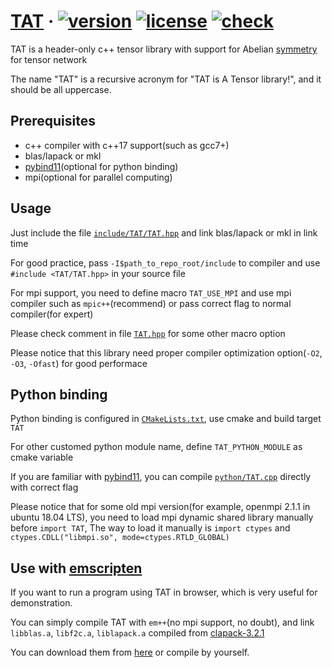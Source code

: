 # [TAT](https://github.com/hzhangxyz/TAT) &middot; [![version](https://img.shields.io/github/v/tag/hzhangxyz/TAT)](https://github.com/hzhangxyz/TAT/tags) [![license](https://img.shields.io/github/license/hzhangxyz/TAT)](/LICENSE.md) [![check](https://github.com/hzhangxyz/TAT/workflows/check/badge.svg)](https://github.com/hzhangxyz/TAT/actions?query=workflow%3Acheck)

TAT is a header-only c++ tensor library with support for Abelian [symmetry](https://journals.aps.org/pra/abstract/10.1103/PhysRevA.82.050301) for tensor network

The name "TAT" is a recursive acronym for "TAT is A Tensor library!", and it should be all uppercase.

## Prerequisites
- c++ compiler with c++17 support(such as gcc7+)
- blas/lapack or mkl
- [pybind11](https://github.com/pybind/pybind11)(optional for python binding)
- mpi(optional for parallel computing)

## Usage
Just include the file [`include/TAT/TAT.hpp`](/include/TAT/TAT.hpp) and link blas/lapack or mkl in link time

For good practice, pass `-I$path_to_repo_root/include` to compiler and use `#include <TAT/TAT.hpp>` in your source file

For mpi support, you need to define macro `TAT_USE_MPI` and use mpi compiler such as `mpic++`(recommend) or pass correct flag to normal compiler(for expert)

Please check comment in file [`TAT.hpp`](/include/TAT/TAT.hpp#L42) for some other macro option

Please notice that this library need proper compiler optimization option(`-O2`, `-O3`, `-Ofast`) for good performace

## Python binding
Python binding is configured in [`CMakeLists.txt`](/CMakeLists.txt#L127), use cmake and build target `TAT`

For other customed python module name, define `TAT_PYTHON_MODULE` as cmake variable

If you are familiar with [pybind11](https://pybind11.readthedocs.io/en/stable/compiling.html#building-manually), you can compile [`python/TAT.cpp`](/python/TAT.cpp) directly with correct flag

Please notice that for some old mpi version(for example, openmpi 2.1.1 in ubuntu 18.04 LTS), you need to load mpi dynamic shared library manually before `import TAT`, The way to load it manually is `import ctypes` and `ctypes.CDLL("libmpi.so", mode=ctypes.RTLD_GLOBAL)`

## Use with [emscripten](https://emscripten.org/)
If you want to run a program using TAT in browser, which is very useful for demonstration.

You can simply compile TAT with `em++`(no mpi support, no doubt), and link `libblas.a`, `libf2c.a`, `liblapack.a` compiled from [clapack-3.2.1](https://www.netlib.org/clapack/)

You can download them from [here](https://github.com/hzhangxyz/TAT/releases/tag/v0.0.6) or compile by yourself.
